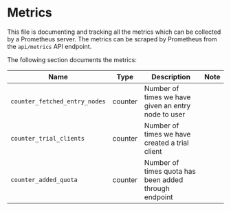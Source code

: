 # Metrics

This file is documenting and tracking all the metrics which can be collected
by a Prometheus server. The metrics can be scraped by Prometheus from
the `api/metrics` API endpoint.

The following section documents the metrics:

| Name                                       | Type    | Description                                                   | Note                       |
| ------------------------------------------ | ------- | ------------------------------------------------------------- | :------------------------- |
| `counter_fetched_entry_nodes`  | counter | Number of times we have given an entry node to user|      |
| `counter_trial_clients`  | counter | Number of times we have created a trial client|      |
| `counter_added_quota`  | counter | Number of times quota has been added through endpoint|      |
